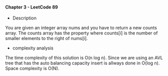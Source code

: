 #### Chapter 3 - LeetCode 89
* Description

You are given an integer array nums and you have to return a new counts array. The counts array has the property where counts[i] is the number of smaller elements to the right of nums[i].

* complexity analysis

The time complexity of this solution is O(n log n). Since we are using an AVL tree that has the auto balancing capacity 
insert is allways done in O(log n). 
Space complexity is O(N). 